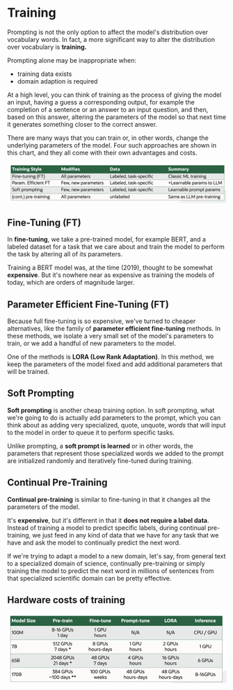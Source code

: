 # Training

Prompting is not the only option to affect the model's distribution over vocabulary words. In fact, a more significant way to alter the distribution over vocabulary is **training.**

Prompting alone may be inappropriate when:
- training data exists
- domain adaption is required

At a high level, you can think of training as the process of giving the model an input, having a guess a corresponding output, for example the completion of a sentence or an answer to an input question, and then, based on this answer, altering the parameters of the model so that next time it generates something closer to the correct answer.

There are many ways that you can train or, in other words, change the underlying parameters of the model. Four such approaches are shown in this chart, and they all come with their own advantages and costs.

![Training Styles](../images/training.png)

## Fine-Tuning (FT)

In **fine-tuning**, we take a pre-trained model, for example BERT, and a labeled dataset for a task that we care about and train the model to perform the task by altering all of its parameters. 

Training a BERT model was, at the time (2019), thought to be somewhat **expensive**. But it's nowhere near as expensive as training the models of today, which are orders of magnitude larger.

## Parameter Efficient Fine-Tuning (FT)

Because full fine-tuning is so expensive, we've turned to cheaper alternatives, like the family of **parameter efficient fine-tuning** methods. In these methods, we isolate a very small set of the model's parameters to train, or we add a handful of new parameters to the model. 

One of the methods is **LORA (Low Rank Adaptation)**. In this method, we keep the parameters of the model fixed and add additional parameters that will be trained.

## Soft Prompting

**Soft prompting** is another cheap training option. In soft prompting, what we're going to do is actually add parameters to the prompt, which you can think about as adding very specialized, quote, unquote, *words* that will input to the model in order to queue it to perform specific tasks. 

Unlike prompting, a **soft prompt is learned** or in other words, the parameters that represent those specialized words we added to the prompt are initialized randomly and iteratively fine-tuned during training. 

## Continual Pre-Training

**Continual pre-training** is similar to fine-tuning in that it changes all the parameters of the model.

It's **expensive**, but it's different in that it **does not require a label data**. Instead of training a model to predict specific labels, during continual pre-training, we just feed in any kind of data that we have for any task that we have and ask the model to continually predict the next word.

If we're trying to adapt a model to a new domain, let's say, from general text to a specialized domain of science, continually pre-training or simply training the model to predict the next word in millions of sentences from that specialized scientific domain can be pretty effective.

## Hardware costs of training

![Hardware Costs](../images/hw_costs_of_training.png)